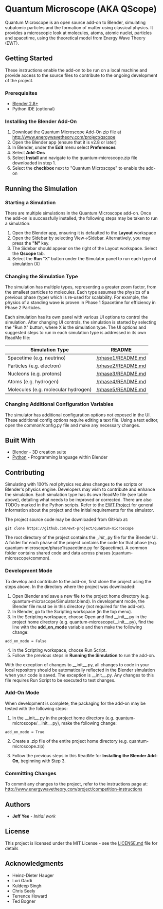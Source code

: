 # Quantum Microscope (AKA QScope)

Quantum Microscope is an open source add-on to Blender, simulating subatomic particles and the formation of matter using classical physics. It provides a microscopic look at molecules, atoms, atomic nuclei, particles and spacetime, using the theoretical model from Energy Wave Theory (EWT).

## Getting Started

These instructions enable the add-on to be run on a local machine and provide access to the source files to contribute to the ongoing development of the project.

### Prerequisites

* [Blender 2.8+](https://www.blender.org/)
* Python IDE (optional)


### Installing the Blender Add-On

1. Download the Quantum Microscope Add-On zip file at http://www.energywavetheory.com/project/qscope
2. Open the Blender app (ensure that it is v2.8 or later)
3. In Blender, under the **Edit** menu select **Preferences**
4. Select **Add-Ons**
5. Select **Install** and navigate to the quantum-microscope.zip file downloaded in step 1.
6. Select the **checkbox** next to "Quantum Microscope" to enable the add-on


## Running the Simulation

### Starting a Simulation

There are multiple simulations in the Quantum Microscope add-on.  Once the add-on is successfully installed, the following steps may be taken to run a simulation:

1) Open the Blender app, ensuring it is defaulted to the **Layout** workspace
2) Open the Sidebar by selecting View->Sidebar.  Alternatively, you may press the **"N"** key.
3) The Sidebar should appear on the right of the Layout workspace.  Select the **Qscope** tab.
4) Select the **Run** "X" button under the Simulator panel to run each type of simulation (X)

### Changing the Simulation Type

The simulation has multiple types, representing a greater zoom factor, from the smallest particles to molecules. Each type assumes the physics of a previous phase (type) which is re-used for scalability.  For example, the physics of a standing wave is proven in Phase 1 Spacetime for efficiency in Phase 2 Particles.  

Each simulation has its own panel with various UI options to control the simulation. After changing UI controls, the simulation is started by selecting the "Run X" button, where X is the simulation type.  The UI options and suggested steps to run in each simulation type is addressed in its own ReadMe file:

| Simulation Type | README |
| ------ | ------ |
| Spacetime (e.g. neutrino) | [/phase1/README.md](/phase1/README.md)  |
| Particles (e.g. electron) | [/phase2/README.md](/phase2/README.md)  |
| Nucleons (e.g. protons) | [/phase3/README.md](/phase3/README.md)   |
| Atoms (e.g. hydrogen) | [/phase4/README.md](/phase4/README.md)   |
| Molecules (e.g. molecular hydrogen) | [/phase5/README.md](/phase5/README.md)   |


### Changing Additional Configuration Variables

The simulator has additional configuration options not exposed in the UI. These additional config options require editing a text file.  Using a text editor, open the common/config.py file and make any necessary changes.  


## Built With

* [Blender](https://www.blender.org/) - 3D creation suite
* [Python](https://www.python.org/) - Programming language within Blender


## Contributing

Simulating with 100% *real* physics requires changes to the scripts or Blender's physics engine. Developers may wish to contribute and enhance the simulation.  Each simulation type has its own ReadMe file (see table above), detailing what needs to be improved or corrected. There are also TODOs marked in the Python scripts. Refer to the [EWT Project](https://www.energywavetheory.com/project) for general information about the project and the initial requirements for the simulator.

The project source code may be downloaded from GitHub at:
```
git clone https://github.com/ewt-project/quantum-microscope
```

The root directory of the project contains the \__init__.py file for the Blender UI.  A folder for each phase of the project contains the code for that phase (e.g. quantum-microscope/phase1/spacetime.py for Spacetime).  A common folder contains shared code and data across phases (quantum-microscope/common).


### Development Mode

To develop and contribute to the add-on, first clone the project using the steps above.  In the directory where the project was downloaded:

1) Open Blender and save a new file to the project home directory (e.g. quantum-microscope/Simulator.blend). In development mode, the Blender file must be in this directory (not required for the add-on).
2) In Blender, go to the Scripting workspace (in the top menu).
3) In the Scripting workspace, choose Open and find \_\_init\_\_.py  in the project home directory (e.g. quantum-microscope/\_\_init\_\_.py), find the line with the **add_on_mode** variable and then make the following change:  

```
add_on_mode = False
```

4) In the Scripting workspace, choose Run Script.  
5) Follow the previous steps in **Running the Simulation** to run the add-on.

With the exception of changes to \_\_init\_\_.py, all changes to code in your local repository should be automatically reflected in the Blender simulation when your code is saved.  The exception is \_\_init\_\_.py.  Any changes to this file requires Run Script to be executed to test changes.  


### Add-On Mode

When development is complete, the packaging for the add-on may be tested with the following steps:

1) In the \_\_init\_\_.py in the project home directory (e.g. quantum-microscope/\_\_init\_\_.py), make the following change:  

```
add_on_mode = True
```

2) Create a .zip file of the entire project home directory (e.g. quantum-microscope.zip)

3) Follow the previous steps in this ReadMe for **Installing the Blender Add-On**, beginning with Step 3.

### Committing Changes

To commit any changes to the project, refer to the instructions page at: http://www.energywavetheory.com/project/competition-instructions


## Authors

* **Jeff Yee** - *Initial work*


## License

This project is licensed under the MIT License - see the [LICENSE.md](LICENSE.md) file for details

## Acknowledgments

* Heinz-Dieter Hauger
* Lori Gardi
* Kuldeep Singh
* Chris Seely
* Terrence Howard
* Ted Bogner
